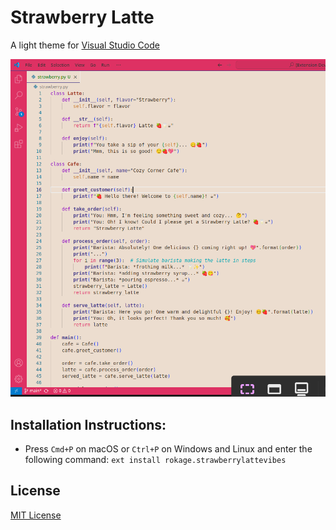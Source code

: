 # Strawberry Latte

A light theme for [Visual Studio Code](http://code.visualstudio.com/)

![Preview](https://github.com/row-huh/Strawberry-Latte-Vibes/blob/master/demo.png?raw=true)


## Installation Instructions:
* Press `Cmd+P` on macOS or `Ctrl+P` on Windows and Linux and enter the following command:
`ext install rokage.strawberrylattevibes`

## License

[MIT License](https://github.com/row-huh/Strawberry-Latte-Vibes/blob/master/LICENSE)

